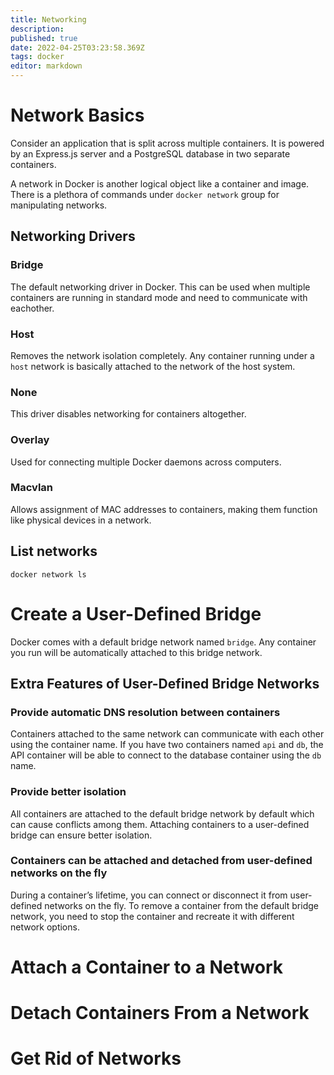 ```yaml
---
title: Networking
description: 
published: true
date: 2022-04-25T03:23:58.369Z
tags: docker
editor: markdown
---
```


# Network Basics
Consider an application that is split across multiple containers. 
It is powered by an Express.js server and a PostgreSQL database in two separate containers.

A network in Docker is another logical object like a container and image. There is a plethora of commands under `docker network` group for manipulating networks.
## Networking Drivers
### Bridge
The default networking driver in Docker. This can be used when multiple containers are running in standard mode and need to communicate with eachother. 
### Host 
Removes the network isolation completely. Any container running under a `host` network is basically attached to the network of the host system.
### None
This driver disables networking for containers altogether.
### Overlay
Used for connecting multiple Docker daemons across computers.
### Macvlan
Allows assignment of MAC addresses to containers, making them function like physical devices in a network.
## List networks
`docker network ls`
# Create a User-Defined Bridge
Docker comes with a default bridge network named `bridge`. Any container you run will be automatically attached to this bridge network. 
## Extra Features of User-Defined Bridge Networks
### Provide automatic DNS resolution between containers
Containers attached to the same network can communicate with each other using the container name. If you have two containers named `api` and `db`, the API container will be able to connect to the database container using the `db` name. 
### Provide better isolation
All containers are attached to the default bridge network by default which can cause conflicts among them. Attaching containers to a user-defined bridge can ensure better isolation. 
### Containers can be attached and detached from user-defined networks on the fly
During a container’s lifetime, you can connect or disconnect it from user-defined networks on the fly. To remove a container from the default bridge network, you need to stop the container and recreate it with different network options.
# Attach a Container to a Network
# Detach Containers From a Network
# Get Rid of Networks 